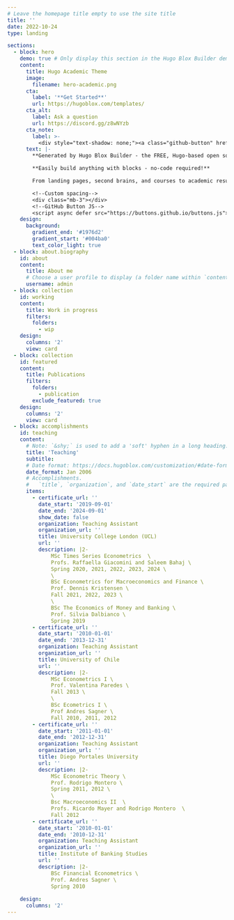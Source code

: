 ```yaml
---
# Leave the homepage title empty to use the site title
title: ''
date: 2022-10-24
type: landing

sections:
  - block: hero
    demo: true # Only display this section in the Hugo Blox Builder demo site
    content:
      title: Hugo Academic Theme
      image:
        filename: hero-academic.png
      cta:
        label: '**Get Started**'
        url: https://hugoblox.com/templates/
      cta_alt:
        label: Ask a question
        url: https://discord.gg/z8wNYzb
      cta_note:
        label: >-
          <div style="text-shadow: none;"><a class="github-button" href="https://github.com/HugoBlox/hugo-blox-builder" data-icon="octicon-star" data-size="large" data-show-count="true" aria-label="Star">Star Hugo Blox Builder</a></div><div style="text-shadow: none;"><a class="github-button" href="https://github.com/HugoBlox/theme-academic-cv" data-icon="octicon-star" data-size="large" data-show-count="true" aria-label="Star">Star the Academic template</a></div>
      text: |-
        **Generated by Hugo Blox Builder - the FREE, Hugo-based open source website builder trusted by 500,000+ sites.**

        **Easily build anything with blocks - no-code required!**

        From landing pages, second brains, and courses to academic resumés, conferences, and tech blogs.

        <!--Custom spacing-->
        <div class="mb-3"></div>
        <!--GitHub Button JS-->
        <script async defer src="https://buttons.github.io/buttons.js"></script>
    design:
      background:
        gradient_end: '#1976d2'
        gradient_start: '#004ba0'
        text_color_light: true
  - block: about.biography
    id: about
    content:
      title: About me
      # Choose a user profile to display (a folder name within `content/authors/`)
      username: admin
  - block: collection
    id: working
    content:
      title: Work in progress
      filters:
        folders:
          - wip
    design:
      columns: '2'
      view: card
  - block: collection
    id: featured
    content:
      title: Publications
      filters:
        folders:
          - publication
        exclude_featured: true
    design:
      columns: '2'
      view: card
  - block: accomplishments
    id: teaching
    content:
      # Note: `&shy;` is used to add a 'soft' hyphen in a long heading.
      title: 'Teaching'
      subtitle:
      # Date format: https://docs.hugoblox.com/customization/#date-format
      date_format: Jan 2006
      # Accomplishments.
      #   `title`, `organization`, and `date_start` are the required parameters.
      items:
        - certificate_url: ''
          date_start: '2019-09-01'
          date_end: '2024-09-01'
          show_date: false
          organization: Teaching Assistant
          organization_url: ''
          title: University College London (UCL)
          url: ''
          description: |2-
              MSc Times Series Econometrics  \
              Profs. Raffaella Giacomini and Saleem Bahaj \
              Spring 2020, 2021, 2022, 2023, 2024 \
              \
              BSc Econometrics for Macroeconomics and Finance \
              Prof. Dennis Kristensen \
              Fall 2021, 2022, 2023 \
              \
              BSc The Economics of Money and Banking \
              Prof. Silvia Dalbianco \
              Spring 2019
        - certificate_url: ''
          date_start: '2010-01-01'
          date_end: '2013-12-31'
          organization: Teaching Assistant
          organization_url: ''
          title: University of Chile
          url: ''
          description: |2-
              MSc Econometrics I \
              Prof. Valentina Paredes \
              Fall 2013 \
              \
              BSc Ecometrics I \
              Prof Andres Sagner \
              Fall 2010, 2011, 2012
        - certificate_url: ''
          date_start: '2011-01-01'
          date_end: '2012-12-31'
          organization: Teaching Assistant
          organization_url: ''
          title: Diego Portales University
          url: ''
          description: |2-
              MSc Econometric Theory \
              Prof. Rodrigo Montero \
              Spring 2011, 2012 \
              \
              Bsc Macroeconomics II  \
              Profs. Ricardo Mayer and Rodrigo Montero  \
              Fall 2012
        - certificate_url: ''
          date_start: '2010-01-01'
          date_end: '2010-12-31'
          organization: Teaching Assistant
          organization_url: ''
          title: Institute of Banking Studies
          url: ''
          description: |2-
              BSc Financial Econometrics \
              Prof. Andres Sagner \
              Spring 2010
    
    design:
      columns: '2'
---
```

